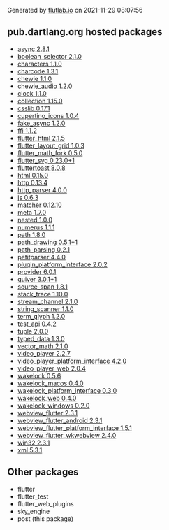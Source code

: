 Generated by [flutlab.io](https://flutlab.io) on 2021-11-29 08:07:56


## pub.dartlang.org hosted packages

 - [async 2.8.1](https://pub.dartlang.org/packages/async/versions/2.8.1)
 - [boolean_selector 2.1.0](https://pub.dartlang.org/packages/boolean_selector/versions/2.1.0)
 - [characters 1.1.0](https://pub.dartlang.org/packages/characters/versions/1.1.0)
 - [charcode 1.3.1](https://pub.dartlang.org/packages/charcode/versions/1.3.1)
 - [chewie 1.1.0](https://pub.dartlang.org/packages/chewie/versions/1.1.0)
 - [chewie_audio 1.2.0](https://pub.dartlang.org/packages/chewie_audio/versions/1.2.0)
 - [clock 1.1.0](https://pub.dartlang.org/packages/clock/versions/1.1.0)
 - [collection 1.15.0](https://pub.dartlang.org/packages/collection/versions/1.15.0)
 - [csslib 0.17.1](https://pub.dartlang.org/packages/csslib/versions/0.17.1)
 - [cupertino_icons 1.0.4](https://pub.dartlang.org/packages/cupertino_icons/versions/1.0.4)
 - [fake_async 1.2.0](https://pub.dartlang.org/packages/fake_async/versions/1.2.0)
 - [ffi 1.1.2](https://pub.dartlang.org/packages/ffi/versions/1.1.2)
 - [flutter_html 2.1.5](https://pub.dartlang.org/packages/flutter_html/versions/2.1.5)
 - [flutter_layout_grid 1.0.3](https://pub.dartlang.org/packages/flutter_layout_grid/versions/1.0.3)
 - [flutter_math_fork 0.5.0](https://pub.dartlang.org/packages/flutter_math_fork/versions/0.5.0)
 - [flutter_svg 0.23.0+1](https://pub.dartlang.org/packages/flutter_svg/versions/0.23.0+1)
 - [fluttertoast 8.0.8](https://pub.dartlang.org/packages/fluttertoast/versions/8.0.8)
 - [html 0.15.0](https://pub.dartlang.org/packages/html/versions/0.15.0)
 - [http 0.13.4](https://pub.dartlang.org/packages/http/versions/0.13.4)
 - [http_parser 4.0.0](https://pub.dartlang.org/packages/http_parser/versions/4.0.0)
 - [js 0.6.3](https://pub.dartlang.org/packages/js/versions/0.6.3)
 - [matcher 0.12.10](https://pub.dartlang.org/packages/matcher/versions/0.12.10)
 - [meta 1.7.0](https://pub.dartlang.org/packages/meta/versions/1.7.0)
 - [nested 1.0.0](https://pub.dartlang.org/packages/nested/versions/1.0.0)
 - [numerus 1.1.1](https://pub.dartlang.org/packages/numerus/versions/1.1.1)
 - [path 1.8.0](https://pub.dartlang.org/packages/path/versions/1.8.0)
 - [path_drawing 0.5.1+1](https://pub.dartlang.org/packages/path_drawing/versions/0.5.1+1)
 - [path_parsing 0.2.1](https://pub.dartlang.org/packages/path_parsing/versions/0.2.1)
 - [petitparser 4.4.0](https://pub.dartlang.org/packages/petitparser/versions/4.4.0)
 - [plugin_platform_interface 2.0.2](https://pub.dartlang.org/packages/plugin_platform_interface/versions/2.0.2)
 - [provider 6.0.1](https://pub.dartlang.org/packages/provider/versions/6.0.1)
 - [quiver 3.0.1+1](https://pub.dartlang.org/packages/quiver/versions/3.0.1+1)
 - [source_span 1.8.1](https://pub.dartlang.org/packages/source_span/versions/1.8.1)
 - [stack_trace 1.10.0](https://pub.dartlang.org/packages/stack_trace/versions/1.10.0)
 - [stream_channel 2.1.0](https://pub.dartlang.org/packages/stream_channel/versions/2.1.0)
 - [string_scanner 1.1.0](https://pub.dartlang.org/packages/string_scanner/versions/1.1.0)
 - [term_glyph 1.2.0](https://pub.dartlang.org/packages/term_glyph/versions/1.2.0)
 - [test_api 0.4.2](https://pub.dartlang.org/packages/test_api/versions/0.4.2)
 - [tuple 2.0.0](https://pub.dartlang.org/packages/tuple/versions/2.0.0)
 - [typed_data 1.3.0](https://pub.dartlang.org/packages/typed_data/versions/1.3.0)
 - [vector_math 2.1.0](https://pub.dartlang.org/packages/vector_math/versions/2.1.0)
 - [video_player 2.2.7](https://pub.dartlang.org/packages/video_player/versions/2.2.7)
 - [video_player_platform_interface 4.2.0](https://pub.dartlang.org/packages/video_player_platform_interface/versions/4.2.0)
 - [video_player_web 2.0.4](https://pub.dartlang.org/packages/video_player_web/versions/2.0.4)
 - [wakelock 0.5.6](https://pub.dartlang.org/packages/wakelock/versions/0.5.6)
 - [wakelock_macos 0.4.0](https://pub.dartlang.org/packages/wakelock_macos/versions/0.4.0)
 - [wakelock_platform_interface 0.3.0](https://pub.dartlang.org/packages/wakelock_platform_interface/versions/0.3.0)
 - [wakelock_web 0.4.0](https://pub.dartlang.org/packages/wakelock_web/versions/0.4.0)
 - [wakelock_windows 0.2.0](https://pub.dartlang.org/packages/wakelock_windows/versions/0.2.0)
 - [webview_flutter 2.3.1](https://pub.dartlang.org/packages/webview_flutter/versions/2.3.1)
 - [webview_flutter_android 2.3.1](https://pub.dartlang.org/packages/webview_flutter_android/versions/2.3.1)
 - [webview_flutter_platform_interface 1.5.1](https://pub.dartlang.org/packages/webview_flutter_platform_interface/versions/1.5.1)
 - [webview_flutter_wkwebview 2.4.0](https://pub.dartlang.org/packages/webview_flutter_wkwebview/versions/2.4.0)
 - [win32 2.3.1](https://pub.dartlang.org/packages/win32/versions/2.3.1)
 - [xml 5.3.1](https://pub.dartlang.org/packages/xml/versions/5.3.1)

## Other packages

 - flutter
 - flutter_test
 - flutter_web_plugins
 - sky_engine
 - post (this package)

